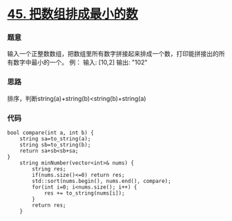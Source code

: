 # [45. 把数组排成最小的数](https://leetcode-cn.com/problems/ba-shu-zu-pai-cheng-zui-xiao-de-shu-lcof/)
### 题意
输入一个正整数数组，把数组里所有数字拼接起来排成一个数，打印能拼接出的所有数字中最小的一个。
例：
输入: [10,2]
输出: "102"
### 思路
排序，判断string(a)+string(b)<string(b)+string(a)
### 代码
```cgo
bool compare(int a, int b) {
    string sa=to_string(a);
    string sb=to_string(b);
    return sa+sb<sb+sa;
}
    string minNumber(vector<int>& nums) {
        string res;
        if(nums.size()<=0) return res;
        std::sort(nums.begin(), nums.end(), compare);
        for(int i=0; i<nums.size(); i++) {
            res += to_string(nums[i]);
        }
        return res;
    }
```